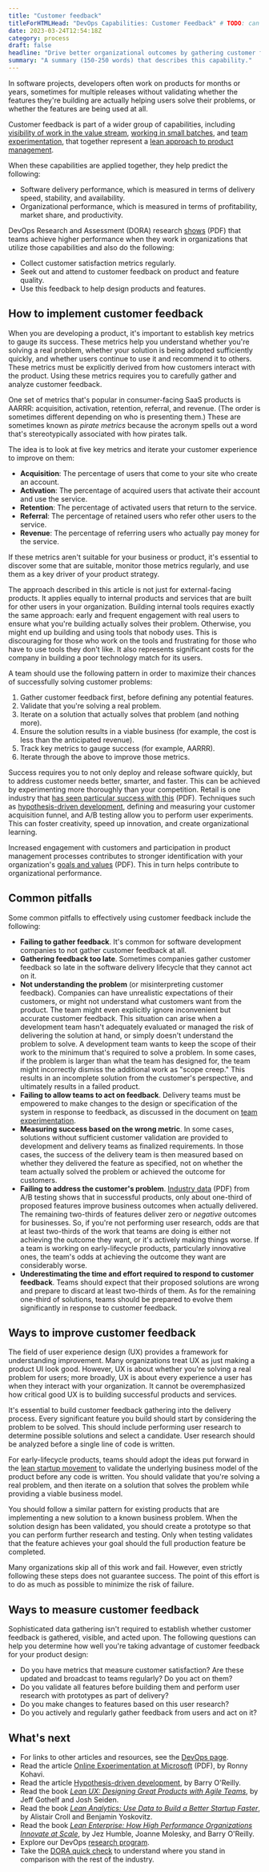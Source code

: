 ```yaml
---
title: "Customer feedback"
titleForHTMLHead: "DevOps Capabilities: Customer Feedback" # TODO: can we DRY this out?
date: 2023-03-24T12:54:18Z
category: process
draft: false
headline: "Drive better organizational outcomes by gathering customer feedback and incorporating it into product and feature design."
summary: "A summary (150-250 words) that describes this capability."
---
```


In software projects, developers often work on products for months or years,
sometimes for multiple releases without validating whether the features they're
building are actually helping users solve their problems, or whether the
features are being used at all.

Customer feedback is part of a wider group of capabilities, including
[visibility of work in the value stream](/capabilities/visual-management),
[working in small batches](/capabilities/working-in-small-batches),
and
[team experimentation](/capabilities/team-experimentation),
that together represent a
[lean approach to product management](https://books.google.com/books/about/Escaping_the_Build_Trap.html?id=PQ8dMQAACAAJ).

When these capabilities are applied together, they help predict the following:

-   Software delivery performance, which is measured in terms of delivery
    speed, stability, and availability.
-   Organizational performance, which is measured in terms of profitability,
    market share, and productivity.

DevOps Research and Assessment (DORA) research
[shows](/publications/pdf/state-of-devops-2016.pdf#page=35)
(PDF) that teams achieve higher performance when they work in organizations that
utilize those capabilities and also do the following:

-   Collect customer satisfaction metrics regularly.
-   Seek out and attend to customer feedback on product and feature quality.
-   Use this feedback to help design products and features.

## How to implement customer feedback

When you are developing a product, it's important to establish key metrics to
gauge its success. These metrics help you understand whether you're solving a
real problem, whether your solution is being adopted sufficiently quickly, and
whether users continue to use it and recommend it to others. These metrics must
be explicitly derived from how customers interact with the product. Using these
metrics requires you to carefully gather and analyze customer feedback.

One set of metrics that's popular in consumer-facing SaaS products is AARRR:
acquisition, activation, retention, referral, and revenue. (The order is
sometimes different depending on who is presenting them.) These are sometimes
known as *pirate metrics* because the acronym spells out a word that's
stereotypically associated with how pirates talk.

The idea is to look at five key metrics and iterate your customer experience to
improve on them:

-   **Acquisition**: The percentage of users that come to your site who
    create an account.
-   **Activation**: The percentage of acquired users that activate their
    account and use the service.
-   **Retention**: The percentage of activated users that return to the service.
-   **Referral**: The percentage of retained users who refer other users to
    the service.
-   **Revenue**: The percentage of referring users who actually pay money
    for the service.

If these metrics aren't suitable for your business or product, it's essential
to discover some that are suitable, monitor those metrics regularly, and use
them as a key driver of your product strategy.

The approach described in this article is not just for external-facing
products. It applies equally to internal products and services that are built
for other users in your organization. Building internal tools requires exactly
the same approach: early and frequent engagement with real users to ensure what
you're building actually solves their problem. Otherwise, you might end up
building and using tools that nobody uses. This is discouraging for those who
work on the tools and frustrating for those who have to use tools they don't
like. It also represents significant costs for the company in building a poor
technology match for its users.

A team should use the following pattern in order to maximize their chances of
successfully solving customer problems:

1.  Gather customer feedback first, before defining any potential features.
1.  Validate that you're solving a real problem.
1.  Iterate on a solution that actually solves that problem (and nothing more).
1.  Ensure the solution results in a viable business (for example, the cost
    is less than the anticipated revenue).
1.  Track key metrics to gauge success (for example, AARRR).
1.  Iterate through the above to improve those metrics.

Success requires you to not only deploy and release software quickly, but to
address customer needs better, smarter, and faster. This can be achieved by
experimenting more thoroughly than your competition. Retail is one industry that
[has seen particular success with this](/publications/pdf/state-of-devops-2019.pdf)
(PDF).
Techniques such as
[hypothesis-driven development](https://www.thoughtworks.com/insights/blog/how-implement-hypothesis-driven-development),
defining and measuring your customer acquisition funnel, and A/B testing allow
you to perform user experiments. This can foster creativity, speed up
innovation, and create organizational learning.

Increased engagement with customers and participation in product management
processes contributes to stronger identification with your organization's
[goals and values](/publications/pdf/state-of-devops-2019.pdf#page=37)
(PDF). This in turn helps contribute to organizational performance.

## Common pitfalls

Some common pitfalls to effectively using customer feedback include the
following:

-   **Failing to gather feedback**. It's common for software development
    companies to not gather customer feedback at all.
-   **Gathering feedback too late**. Sometimes companies gather customer
    feedback so late in the software delivery lifecycle that they cannot act on it.
-   **Not understanding the problem** (or misinterpreting customer
    feedback). Companies can have unrealistic expectations of their customers,
    or might not understand what customers want from the product. The team
    might even explicitly ignore inconvenient but accurate customer feedback.
    This situation can arise when a development team hasn't adequately
    evaluated or managed the risk of delivering the solution at hand, or simply
    doesn't understand the problem to solve. A development team wants to keep
    the scope of their work to the minimum that's required to solve a problem.
    In some cases, if the problem is larger than what the team has designed
    for, the team might incorrectly dismiss the additional work as
    "scope creep."  This results in an incomplete solution from the customer's
    perspective, and ultimately results in a failed product.
-   **Failing to allow teams to act on feedback**. Delivery teams must be
    empowered to make changes to the design or specification of the system in
    response to feedback, as discussed in the document on
    [team experimentation](/capabilities/team-experimentation).
-   **Measuring success based on the wrong metric**. In some cases,
    solutions without sufficient customer validation are provided to
    development and delivery teams as finalized requirements. In those cases,
    the success of the delivery team is then measured based on whether they
    delivered the feature as specified, not on whether the team actually solved
    the problem or achieved the outcome for customers.
-   **Failing to address the customer's problem**.
    [Industry data](http://ai.stanford.edu/~ronnyk/ExPThinkWeek2009Public.pdf)
    (PDF) from A/B testing shows that in successful
    products, only about one-third of proposed features improve business
    outcomes when actually delivered. The remaining two-thirds of features
    deliver zero or *negative* outcomes for businesses. So, if you're not
    performing user research, odds are that at least two-thirds of the work
    that teams are doing is either not achieving the outcome they want, or it's
    actively making things worse. If a team is working on early-lifecycle
    products, particularly innovative ones, the team's odds at achieving the
    outcome they want are considerably worse.
-   **Underestimating the time and effort required to respond to customer
    feedback**. Teams should expect that their proposed solutions are wrong and
    prepare to discard at least two-thirds of them. As for the remaining
    one-third of solutions, teams should be prepared to evolve them
    significantly in response to customer feedback.

## Ways to improve customer feedback

The field of user experience design (UX) provides a framework for understanding
improvement. Many organizations treat UX as just making a product UI look good.
However, UX is about whether you're solving a real problem for users; more
broadly, UX is about every experience a user has when they interact with your
organization. It cannot be overemphasized how critical good UX is to building
successful products and services.

It's essential to build customer feedback gathering into the delivery process.
Every significant feature you build should start by considering the problem to
be solved. This should include performing user research to determine possible
solutions and select a candidate. User research should be analyzed before a
single line of code is written.

For early-lifecycle products, teams should adopt the ideas put forward in the
[lean startup movement](https://wikipedia.org/wiki/Lean_startup)
to validate the underlying business model of the product before any code is
written. You should validate that you're solving a real problem, and then
iterate on a solution that solves the problem while providing a viable business
model.

You should follow a similar pattern for existing products that are implementing
a new solution to a known business problem. When the solution design has been
validated, you should create a prototype so that you can perform further
research and testing. Only when testing validates that the feature achieves your
goal should the full production feature be completed.

Many organizations skip all of this work and fail. However, even strictly
following these steps does not guarantee success. The point of this effort is to
do as much as possible to minimize the risk of failure.

## Ways to measure customer feedback

Sophisticated data gathering isn't required to establish whether customer
feedback is gathered, visible, and acted upon. The following questions can help
you determine how well you're taking advantage of customer feedback for your
product design:

-   Do you have metrics that measure customer satisfaction? Are these
    updated and broadcast to teams regularly? Do you act on them?
-   Do you validate all features before building them and perform user
    research with prototypes as part of delivery?
-   Do you make changes to features based on this user research?
-   Do you actively and regularly gather feedback from users and act on it?

## What's next

-   For links to other articles and resources, see the
    [DevOps page](https://cloud.google.com/devops).
-   Read the article [Online Experimentation at Microsoft](http://ai.stanford.edu/~ronnyk/ExPThinkWeek2009Public.pdf)
    (PDF), by Ronny Kohavi.
-   Read the article [Hypothesis-driven development](https://www.thoughtworks.com/insights/blog/how-implement-hypothesis-driven-development),
    by Barry O'Reilly.
-   Read the book [*Lean UX: Designing Great Products with Agile Teams*](http://shop.oreilly.com/product/0636920049166.do),
    by Jeff Gothelf and Josh Seiden.
-   Read the book
    [*Lean Analytics: Use Data to Build a Better Startup Faster*](http://leananalyticsbook.com/),
    by Alistair Croll and Benjamin Yoskovitz.
-   Read the book [*Lean Enterprise: How High Performance Organizations Innovate at Scale*](https://www.oreilly.com/library/view/lean-enterprise/9781491946527/),
    by Jez Humble, Joanne Molesky, and Barry O'Reilly.
-   Explore our DevOps
    [research program](https://www.devops-research.com/research.html).
-   Take the
    [DORA quick check](/quickcheck/)
    to understand where you stand in comparison with the rest of the industry.
